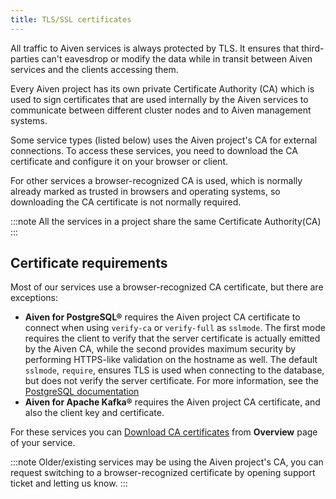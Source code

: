 ```yaml
---
title: TLS/SSL certificates
---
```


All traffic to Aiven services is always protected by TLS. It ensures
that third-parties can\'t eavesdrop or modify the data while in transit
between Aiven services and the clients accessing them.

Every Aiven project has its own private Certificate Authority (CA) which
is used to sign certificates that are used internally by the Aiven
services to communicate between different cluster nodes and to Aiven
management systems.

Some service types (listed below) uses the Aiven project's CA for
external connections. To access these services, you need to download the
CA certificate and configure it on your browser or client.

For other services a browser-recognized CA is used, which is normally
already marked as trusted in browsers and operating systems, so
downloading the CA certificate is not normally required.

:::note
All the services in a project share the same Certificate Authority(CA)
:::

## Certificate requirements

Most of our services use a browser-recognized CA certificate, but there
are exceptions:

-   **Aiven for PostgreSQL®** requires the Aiven project CA certificate
    to connect when using `verify-ca` or
    `verify-full` as `sslmode`. The first mode requires the
    client to verify that the server certificate is actually emitted by
    the Aiven CA, while the second provides maximum security by
    performing HTTPS-like validation on the hostname as well. The
    default `sslmode`, `require`, ensures TLS is used when connecting to
    the database, but does not verify the server certificate. For more
    information, see the [PostgreSQL
    documentation](https://www.postgresql.org/docs/current/libpq-ssl.html#LIBPQ-SSL-SSLMODE-STATEMENTS)
-   **Aiven for Apache Kafka®** requires the Aiven project CA
    certificate, and also the client key and certificate.

For these services you can
[Download CA certificates](/docs/platform/howto/download-ca-cert)
from **Overview** page of your service.

:::note
Older/existing services may be using the Aiven project's CA, you can
request switching to a browser-recognized certificate by opening support
ticket and letting us know.
:::
